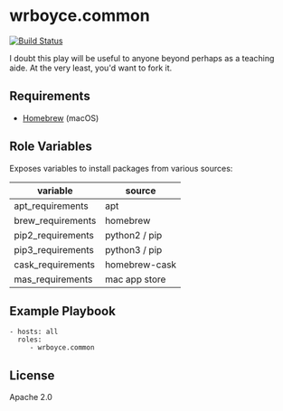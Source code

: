 wrboyce.common
==============

[![Build Status](https://travis-ci.org/wrboyce/ansible-common.svg)](https://travis-ci.org/wrboyce/ansible-common)

I doubt this play will be useful to anyone beyond perhaps as a teaching aide.
At the very least, you'd want to fork it.

Requirements
------------

* [Homebrew](http://brew.sh) (macOS)

Role Variables
--------------

Exposes variables to install packages from various sources:

| variable          | source        |
|-------------------|---------------|
| apt_requirements  | apt           |
| brew_requirements | homebrew      |
| pip2_requirements | python2 / pip |
| pip3_requirements | python3 / pip |
| cask_requirements | homebrew-cask |
| mas_requirements  | mac app store |

Example Playbook
----------------

    - hosts: all
      roles:
         - wrboyce.common

License
-------

Apache 2.0